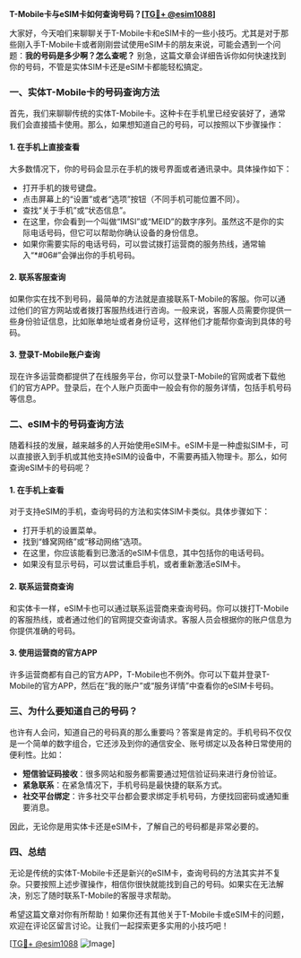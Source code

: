 **T-Mobile卡与eSIM卡如何查询号码？[[TG💪+ @esim1088](https://t.me/s/esim1088)]**

大家好，今天咱们来聊聊关于T-Mobile卡和eSIM卡的一些小技巧。尤其是对于那些刚入手T-Mobile卡或者刚刚尝试使用eSIM卡的朋友来说，可能会遇到一个问题：**我的号码是多少啊？怎么查呢？** 别急，这篇文章会详细告诉你如何快速找到你的号码，不管是实体SIM卡还是eSIM卡都能轻松搞定。

### 一、实体T-Mobile卡的号码查询方法

首先，我们来聊聊传统的实体T-Mobile卡。这种卡在手机里已经安装好了，通常我们会直接插卡使用。那么，如果想知道自己的号码，可以按照以下步骤操作：

#### 1. 在手机上直接查看
大多数情况下，你的号码会显示在手机的拨号界面或者通讯录中。具体操作如下：
- 打开手机的拨号键盘。
- 点击屏幕上的“设置”或者“选项”按钮（不同手机可能位置不同）。
- 查找“关于手机”或“状态信息”。
- 在这里，你会看到一个叫做“IMSI”或“MEID”的数字序列。虽然这不是你的实际电话号码，但它可以帮助你确认设备的身份信息。
- 如果你需要实际的电话号码，可以尝试拨打运营商的服务热线，通常输入“*#06#”会弹出你的手机号码。

#### 2. 联系客服查询
如果你实在找不到号码，最简单的方法就是直接联系T-Mobile的客服。你可以通过他们的官方网站或者拨打客服热线进行咨询。一般来说，客服人员需要你提供一些身份验证信息，比如账单地址或者身份证号，这样他们才能帮你查询到具体的号码。

#### 3. 登录T-Mobile账户查询
现在许多运营商都提供了在线服务平台，你可以登录T-Mobile的官网或者下载他们的官方APP。登录后，在个人账户页面中一般会有你的服务详情，包括手机号码等信息。

### 二、eSIM卡的号码查询方法

随着科技的发展，越来越多的人开始使用eSIM卡。eSIM卡是一种虚拟SIM卡，可以直接嵌入到手机或其他支持eSIM的设备中，不需要再插入物理卡。那么，如何查询eSIM卡的号码呢？

#### 1. 在手机上查看
对于支持eSIM的手机，查询号码的方法和实体SIM卡类似。具体步骤如下：
- 打开手机的设置菜单。
- 找到“蜂窝网络”或“移动网络”选项。
- 在这里，你应该能看到已激活的eSIM卡信息，其中包括你的电话号码。
- 如果没有显示号码，可以尝试重启手机，或者重新激活eSIM卡。

#### 2. 联系运营商查询
和实体卡一样，eSIM卡也可以通过联系运营商来查询号码。你可以拨打T-Mobile的客服热线，或者通过他们的官网提交查询请求。客服人员会根据你的账户信息为你提供准确的号码。

#### 3. 使用运营商的官方APP
许多运营商都有自己的官方APP，T-Mobile也不例外。你可以下载并登录T-Mobile的官方APP，然后在“我的账户”或“服务详情”中查看你的eSIM卡号码。

### 三、为什么要知道自己的号码？

也许有人会问，知道自己的号码真的那么重要吗？答案是肯定的。手机号码不仅仅是一个简单的数字组合，它还涉及到你的通信安全、账号绑定以及各种日常使用的便利性。比如：
- **短信验证码接收**：很多网站和服务都需要通过短信验证码来进行身份验证。
- **紧急联系**：在紧急情况下，手机号码是最快捷的联系方式。
- **社交平台绑定**：许多社交平台都会要求绑定手机号码，方便找回密码或通知重要消息。

因此，无论你是用实体卡还是eSIM卡，了解自己的号码都是非常必要的。

### 四、总结

无论是传统的实体T-Mobile卡还是新兴的eSIM卡，查询号码的方法其实并不复杂。只要按照上述步骤操作，相信你很快就能找到自己的号码。如果实在无法解决，别忘了随时联系T-Mobile的客服寻求帮助。

希望这篇文章对你有所帮助！如果你还有其他关于T-Mobile卡或eSIM卡的问题，欢迎在评论区留言讨论。让我们一起探索更多实用的小技巧吧！

[[TG💪+ @esim1088](https://t.me/s/esim1088) ![Image](https://i.postimg.cc/4NQfJmqS/Snipaste-2025-05-13-00-14-12.png)]